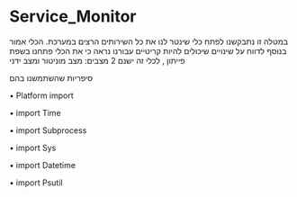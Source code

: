 # Service_Monitor

במטלה זו נתבקשנו לפתח כלי שינטר לנו את כל השירותים הרצים במערכת. הכלי אמור בנוסף לדווח על שינויים שיכולים להיות קריטיים עבורנו
נראה כי את הכלי פתחנו בשפת פייתון , לכלי זה ישנם 2 מצבים: מצב מוניטור ומצב ידני


סיפריות שהשתמשנו בהם

•	Platform import 

•	import Time 

•	import Subprocess

•	import Sys

•	import Datetime

•	import Psutil
